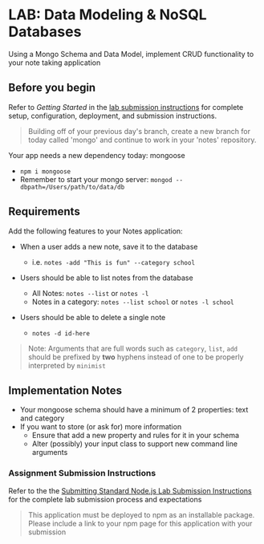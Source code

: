 # LAB: Data Modeling & NoSQL Databases

Using a Mongo Schema and Data Model, implement CRUD functionality to your note taking application

## Before you begin

Refer to _Getting Started_ in the [lab submission instructions](../../../reference/submission-instructions/labs/README.md) for complete setup, configuration, deployment, and submission instructions.

> Building off of your previous day's branch, create a new branch for today called 'mongo' and continue to work in your 'notes' repository.

Your app needs a new dependency today: mongoose

-   `npm i mongoose`
-   Remember to start your mongo server: `mongod --dbpath=/Users/path/to/data/db`

## Requirements

Add the following features to your Notes application:

-   When a user adds a new note, save it to the database

    -   i.e. `notes -add "This is fun" --category school`

-   Users should be able to list notes from the database

    -   All Notes: `notes --list` or `notes -l`
    -   Notes in a category: `notes --list school` or `notes -l school`

-   Users should be able to delete a single note
    -   `notes -d id-here`

> Note: Arguments that are full words such as `category`, `list`, `add` should be prefixed by **two** hyphens instead of one to be properly interpreted by `minimist`

## Implementation Notes

-   Your mongoose schema should have a minimum of 2 properties: text and category
-   If you want to store (or ask for) more information
    -   Ensure that add a new property and rules for it in your schema
    -   Alter (possibly) your input class to support new command line arguments

### Assignment Submission Instructions

Refer to the the [Submitting Standard Node.js Lab Submission Instructions](../../../reference/submission-instructions/labs/node-apps.md) for the complete lab submission process and expectations

> This application must be deployed to npm as an installable package. Please include a link to your npm page for this application with your submission
